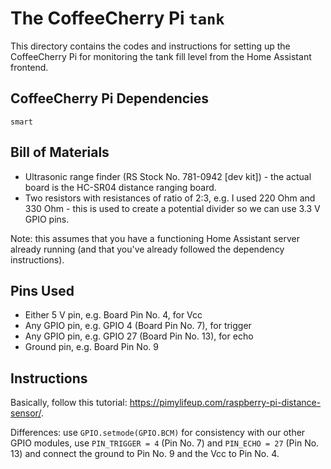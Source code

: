 # The CoffeeCherry Pi `tank`

This directory contains the codes and instructions for setting up the CoffeeCherry Pi for monitoring the tank fill level from the Home Assistant frontend.

## CoffeeCherry Pi Dependencies

`smart`

## Bill of Materials

* Ultrasonic range finder (RS Stock No. 781-0942 [dev kit]) - the actual board is the HC-SR04 distance ranging board.
* Two resistors with resistances of ratio of 2:3, e.g. I used 220 Ohm and 330 Ohm - this is used to create a potential divider so we can use 3.3 V GPIO pins.

Note: this assumes that you have a functioning Home Assistant server already running (and that you've already followed the dependency instructions).

## Pins Used

* Either 5 V pin, e.g. Board Pin No. 4, for Vcc
* Any GPIO pin, e.g. GPIO 4 (Board Pin No. 7), for trigger
* Any GPIO pin, e.g. GPIO 27 (Board Pin No. 13), for echo
* Ground pin, e.g. Board Pin No. 9

## Instructions

Basically, follow this tutorial: https://pimylifeup.com/raspberry-pi-distance-sensor/.

Differences: use `GPIO.setmode(GPIO.BCM)` for consistency with our other GPIO modules, use `PIN_TRIGGER = 4` (Pin No. 7) and `PIN_ECHO = 27` (Pin No. 13) and connect the ground to Pin No. 9 and the Vcc to Pin No. 4.